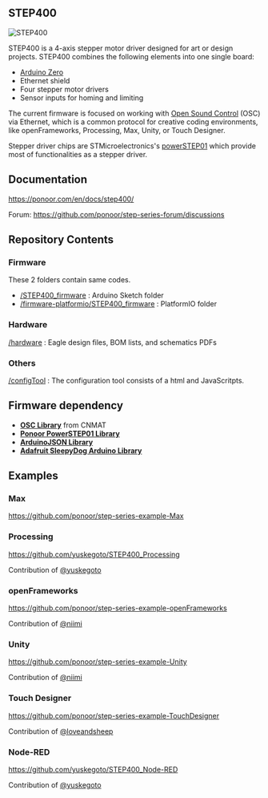 ## STEP400
![STEP400](https://ponoor.com/cms/wp-content/uploads/2021/03/step400-product-version-edited.png)

STEP400 is a 4-axis stepper motor driver designed for art or design projects. STEP400 combines the following elements into one single board:

- [Arduino Zero](https://www.arduino.cc/en/Guide/ArduinoZero)
- Ethernet shield
- Four stepper motor drivers
- Sensor inputs for homing and limiting

The current firmware is focused on working with [Open Sound Control](http://opensoundcontrol.org/) (OSC) via Ethernet, which is a common protocol for creative coding environments, like openFrameworks, Processing, Max, Unity, or Touch Designer.

Stepper driver chips are STMicroelectronics's [powerSTEP01](https://www.st.com/en/motor-drivers/powerstep01.html) which provide most of functionalities as a stepper driver.

## Documentation
https://ponoor.com/en/docs/step400/

Forum: https://github.com/ponoor/step-series-forum/discussions

## Repository Contents
### Firmware
These 2 folders contain same codes.
- [/STEP400_firmware](https://github.com/ponoor/STEP400/tree/master/STEP400_firmware) : Arduino Sketch folder
- [/firmware-platformio/STEP400_firmware](https://github.com/ponoor/STEP400/tree/master/firmware-platformio/STEP400_firmware) : PlatformIO folder

### Hardware
[/hardware](https://github.com/ponoor/STEP400/tree/master/hardware) : Eagle design files, BOM lists, and schematics PDFs

### Others
[/configTool](https://github.com/ponoor/STEP400/tree/master/configTool) : The configuration tool consists of a html and JavaScritpts.

## Firmware dependency
- **[OSC Library](https://github.com/CNMAT/OSC)** from CNMAT
- **[Ponoor PowerSTEP01 Library](https://github.com/ponoor/Ponoor_PowerSTEP01_Library)**
- **[ArduinoJSON Library](https://arduinojson.org/)**
- **[Adafruit SleepyDog Arduino Library](https://github.com/adafruit/Adafruit_SleepyDog)**

## Examples
### Max
https://github.com/ponoor/step-series-example-Max

### Processing
https://github.com/yuskegoto/STEP400_Processing

Contribution of [@yuskegoto](https://github.com/yuskegoto)

### openFrameworks
https://github.com/ponoor/step-series-example-openFrameworks

Contribution of [@niimi](https://github.com/niimi)

### Unity
https://github.com/ponoor/step-series-example-Unity

Contribution of [@niimi](https://github.com/niimi)

### Touch Designer
https://github.com/ponoor/step-series-example-TouchDesigner

Contribution of [@loveandsheep](https://github.com/loveandsheep)

### Node-RED
https://github.com/yuskegoto/STEP400_Node-RED

Contribution of [@yuskegoto](https://github.com/yuskegoto)
